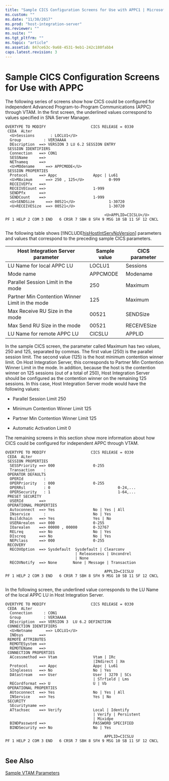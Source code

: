 ```yaml
---
title: "Sample CICS Configuration Screens for Use with APPC1 | Microsoft Docs"
ms.custom: ""
ms.date: "11/30/2017"
ms.prod: "host-integration-server"
ms.reviewer: ""
ms.suite: ""
ms.tgt_pltfrm: ""
ms.topic: "article"
ms.assetid: 847ce63c-9a68-4531-9eb1-242c180fabb4
caps.latest.revision: 3
---
```

# Sample CICS Configuration Screens for Use with APPC
The following series of screens show how CICS could be configured for independent Advanced Program-to-Program Communications (APPC) through VTAM. In the first screen, the underlined values correspond to values specified in SNA Server Manager.  
  
```  
OVERTYPE TO MODIFY                    CICS RELEASE = 0330  
 CEDA  ALter  
  <U>Sessions       : LOCLU1</U>  
  Group          : VER3AAAA  
  DEscription  ==> VERSION 3 LU 6.2 SESSION ENTRY  
 SESSION IDENTIFIERS  
  Connection   ==> CON1  
  SESSName     ==>  
  NETnameq     ==>  
  <U>MOdename     ==> APPCMODE</U>  
 SESSION PROPERTIES  
  Protocol     ==> Appc                Appc | Lu61  
  <U>MAximum      ==> 250 , 125</U>           0-999  
  RECEIVEPfx   ==>  
  RECEIVECount ==>                     1-999  
  SENDPfx      ==>  
  SENDCount    ==>                     1-999  
  <U>SENDSize     ==> 00521</U>               1-30720  
  <U>RECEIVESize  ==> 00521</U>               1-30720  
  
                                            <U>APPLID=CICSLU</U>  
PF 1 HELP 2 COM 3 END   6 CRSR 7 SBH 8 SFH 9 MSG 10 SB 11 SF 12 CNCL  
  
```  
  
 The following table shows [!INCLUDE[hisHostIntServNoVersion](../includes/hishostintservnoversion-md.md)] parameters and values that correspond to the preceding sample CICS parameters.  
  
|Host Integration Server parameter|Sample value|CICS parameter|  
|---------------------------------------|------------------|--------------------|  
|LU Name for local APPC LU|LOCLU1|Sessions|  
|Mode name|APPCMODE|Modename|  
|Parallel Session Limit in the mode|250|Maximum|  
|Partner Min Contention Winner Limit in the mode|125|Maximum|  
|Max Receive RU Size in the mode|00521|SENDSize|  
|Max Send RU Size in the mode|00521|RECEIVESize|  
|LU Name for remote APPC LU|CICSLU|APPLID|  
  
 In the sample CICS screen, the parameter called Maximum has two values, 250 and 125, separated by commas. The first value (250) is the parallel session limit. The second value (125) is the host minimum contention winner limit. On Host Integration Server, this corresponds to Partner Min Contention Winner Limit in the mode. In addition, because the host is the contention winner on 125 sessions (out of a total of 250), Host Integration Server should be configured as the contention winner on the remaining 125 sessions. In this case, Host Integration Server mode would have the following values:  
  
-   Parallel Session Limit 250  
  
-   Minimum Contention Winner Limit 125  
  
-   Partner Min Contention Winner Limit 125  
  
-   Automatic Activation Limit 0  
  
 The remaining screens in this section show more information about how CICS could be configured for independent APPC through VTAM.  
  
```  
OVERTYPE TO MODIFY                    CICS RELEASE = 0330  
 CEDA  ALter  
 SESSION PROPERTIES  
  SESSPriority ==> 000                 0-255  
  Transaction    :  
 OPERATOR DEFAULTS  
  OPERId         :  
  OPERPriority   : 000                 0-255  
  OPERRsl        : 0                              0-24,...  
  OPERSecurity   : 1                              1-64,...  
 PRESET SECURITY  
  USERId       ==>  
 OPERATIONAL PROPERTIES  
  Autoconnect  ==> Yes                 No | Yes | All  
  INservice      :                     No | Yes  
  Buildchain   ==> Yes                 Yes | No  
  USERArealen  ==> 000                 0-255  
  IOarealen    ==> 00000 , 00000       0-32767  
  RELreq       ==> No                  No | Yes  
  DIscreq      ==> No                  No | Yes  
  NEPclass     ==> 000                 0-255  
 RECOVERY  
  RECOVOption  ==> Sysdefault  Sysdefault | Clearconv   
                               | Releasesess | Uncondrel  
                               | None  
  RECOVNotify  ==> None       None | Message | Transaction  
  
                                            APPLID=CICSLU  
PF 1 HELP 2 COM 3 END   6 CRSR 7 SBH 8 SFH 9 MSG 10 SB 11 SF 12 CNCL  
  
```  
  
 In the following screen, the underlined value corresponds to the LU Name of the local APPC LU in Host Integration Server.  
  
```  
OVERTYPE TO MODIFY                    CICS RELEASE = 0330  
 CEDA  ALter  
  Connection     : CON1  
  Group          : VER3AAAA  
  DEscription  ==> VERSION 3  LU 6.2 DEFINITION  
 CONNECTION IDENTIFIERS  
  <U>Netname      ==> LOCLU1</U>  
  INDsys       ==>  
 REMOTE ATTRIBUTES  
  REMOTESystem ==>  
  REMOTEName   ==>  
 CONNECTION PROPERTIES  
  ACcessmethod ==> Vtam                Vtam | IRc   
                                       |INdirect | Xm  
  Protocol     ==> Appc                Appc | Lu61  
  SInglesess   ==> No                  No | Yes  
  DAtastream   ==> User                User | 3270 | SCs   
                                       | STrfield | Lms  
  RECordformat ==> U                   U | Vb  
 OPERATIONAL PROPERTIES  
  AUtoconnect  ==> Yes                 No | Yes | All  
  INService    ==> Yes                 Yes | No  
 SECURITY  
  SEcurityname ==>  
  ATtachsec    ==> Verify              Local | Identify   
                                       | Verify | Persistent  
                                       | Mixidpe  
  BINDPassword ==>                     PASSWORD SPECIFIED  
  BINDSecurity ==> No                  No | Yes  
  
                                            APPLID=CICSLU  
PF 1 HELP 2 COM 3 END   6 CRSR 7 SBH 8 SFH 9 MSG 10 SB 11 SF 12 CNCL  
  
```  
  
## See Also  
 [Sample VTAM Parameters](../HIS2010/sample-vtam-parameters2.md)